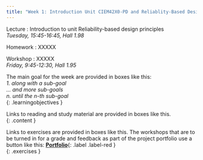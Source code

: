 ```yaml
---
title: "Week 1: Introduction Unit CIEM42X0-PD and Reliablity-Based Design"
---
```


<!-- This will make a piece of text, followed by a button that is a hyperlink that opens in a new tab -->
<!-- In-Class Session <a href="https://tudelft-citg.github.io/HOS-prob-design/homework/HW_05_assignment.html" target="_blank">HW 5 Due</a>{: .label .label-red } -->

Lecture
: Introduction to unit
  Reliability-based design principles
  <br><em>Tuesday, 15:45-16:45, Hall 1.98</em>

Homework
: XXXXX

Workshop
: XXXXX
  <br><em>Friday, 9:45-12:30, Hall 1.95</em>

<!-- Holidays
: None -->

The main goal for the week are provided in boxes like this: <br>
<i>1. along with a sub-goal</i> <br>
<i>... and more sub-goals</i><br>
<i>n. until the n-th sub-goal</i><br>
{: .learningobjectives }

Links to reading and study material are provided in boxes like this.<br>
{: .content }

Links to exercises are provided in boxes like this. The workshops that are to be turned in for a grade and feedback as part of the project portfolio use a button like this: <a href="x" target="_blank"><b>Portfolio</b></a>{: .label .label-red }<br> 
{: .exercises }